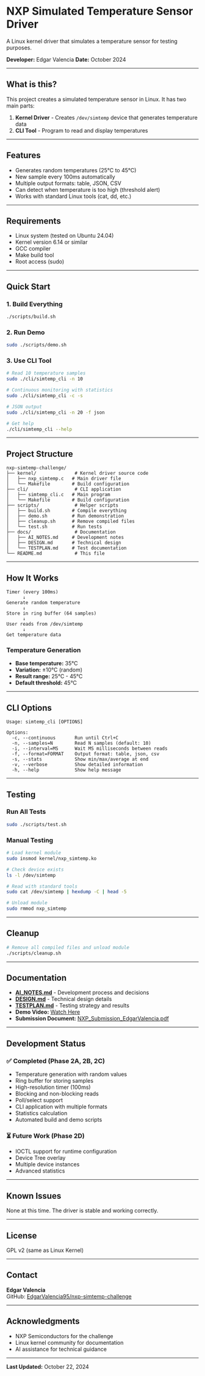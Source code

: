 # NXP Simulated Temperature Sensor Driver

A Linux kernel driver that simulates a temperature sensor for testing purposes.

**Developer:** Edgar Valencia
**Date:** October 2024

---

## What is this?

This project creates a simulated temperature sensor in Linux. It has two main parts:

1. **Kernel Driver** - Creates `/dev/simtemp` device that generates temperature data
2. **CLI Tool** - Program to read and display temperatures

---

## Features

- Generates random temperatures (25°C to 45°C)
- New sample every 100ms automatically
- Multiple output formats: table, JSON, CSV
- Can detect when temperature is too high (threshold alert)
- Works with standard Linux tools (cat, dd, etc.)

---

## Requirements

- Linux system (tested on Ubuntu 24.04)
- Kernel version 6.14 or similar
- GCC compiler
- Make build tool
- Root access (sudo)

---

## Quick Start

### 1. Build Everything
```bash
./scripts/build.sh
```

### 2. Run Demo
```bash
sudo ./scripts/demo.sh
```

### 3. Use CLI Tool
```bash
# Read 10 temperature samples
sudo ./cli/simtemp_cli -n 10

# Continuous monitoring with statistics
sudo ./cli/simtemp_cli -c -s

# JSON output
sudo ./cli/simtemp_cli -n 20 -f json

# Get help
./cli/simtemp_cli --help
```

---

## Project Structure
```
nxp-simtemp-challenge/
├── kernel/              # Kernel driver source code
│   ├── nxp_simtemp.c   # Main driver file
│   └── Makefile        # Build configuration
├── cli/                 # CLI application
│   ├── simtemp_cli.c   # Main program
│   └── Makefile        # Build configuration
├── scripts/             # Helper scripts
│   ├── build.sh        # Compile everything
│   ├── demo.sh         # Run demonstration
│   ├── cleanup.sh      # Remove compiled files
│   └── test.sh         # Run tests
├── docs/                # Documentation
│   ├── AI_NOTES.md     # Development notes
│   ├── DESIGN.md       # Technical design
│   └── TESTPLAN.md     # Test documentation
└── README.md            # This file
```

---

## How It Works
```
Timer (every 100ms)
      ↓
Generate random temperature
      ↓
Store in ring buffer (64 samples)
      ↓
User reads from /dev/simtemp
      ↓
Get temperature data
```

### Temperature Generation

- **Base temperature:** 35°C
- **Variation:** ±10°C (random)
- **Result range:** 25°C - 45°C
- **Default threshold:** 45°C

---

## CLI Options
```
Usage: simtemp_cli [OPTIONS]

Options:
  -c, --continuous       Run until Ctrl+C
  -n, --samples=N        Read N samples (default: 10)
  -i, --interval=MS      Wait MS milliseconds between reads
  -f, --format=FORMAT    Output format: table, json, csv
  -s, --stats            Show min/max/average at end
  -v, --verbose          Show detailed information
  -h, --help             Show help message
```

---

## Testing

### Run All Tests
```bash
sudo ./scripts/test.sh
```

### Manual Testing
```bash
# Load kernel module
sudo insmod kernel/nxp_simtemp.ko

# Check device exists
ls -l /dev/simtemp

# Read with standard tools
sudo cat /dev/simtemp | hexdump -C | head -5

# Unload module
sudo rmmod nxp_simtemp
```

---

## Cleanup
```bash
# Remove all compiled files and unload module
./scripts/cleanup.sh
```

---

## Documentation

- **[AI_NOTES.md](docs/AI_NOTES.md)** - Development process and decisions
- **[DESIGN.md](docs/DESIGN.md)** - Technical design details
- **[TESTPLAN.md](docs/TESTPLAN.md)** - Testing strategy and results
- **Demo Video:** [Watch Here](https://drive.google.com/file/d/1Uq5fEQtYhkVCP1npYmgbdLocQ5HTNwB1/view?usp=sharing)
- **Submission Document:** [NXP_Submission_EdgarValencia.pdf](./docs/Report/NXP_Submission_EdgarValencia.pdf)

---

## Development Status

### ✅ Completed (Phase 2A, 2B, 2C)

- Temperature generation with random values
- Ring buffer for storing samples
- High-resolution timer (100ms)
- Blocking and non-blocking reads
- Poll/select support
- CLI application with multiple formats
- Statistics calculation
- Automated build and demo scripts

### ⏳ Future Work (Phase 2D)

- IOCTL support for runtime configuration
- Device Tree overlay
- Multiple device instances
- Advanced statistics

---

## Known Issues

None at this time. The driver is stable and working correctly.

---

## License

GPL v2 (same as Linux Kernel)

---

## Contact

**Edgar Valencia**  
GitHub: [EdgarValencia95/nxp-simtemp-challenge](https://github.com/EdgarValencia95/nxp-simtemp-challenge)

---

## Acknowledgments

- NXP Semiconductors for the challenge
- Linux kernel community for documentation
- AI assistance for technical guidance

---

**Last Updated:** October 22, 2024
